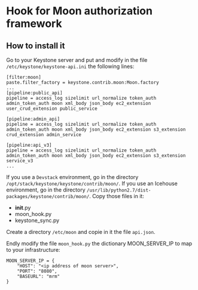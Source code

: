 Hook for Moon authorization framework
=====================================

How to install it
----------------
Go to your Keystone server and put and modify in the file `/etc/keystone/keystone-api.ini` the following lines:

    [filter:moon]
    paste.filter_factory = keystone.contrib.moon:Moon.factory
    ...
    [pipeline:public_api]
    pipeline = access_log sizelimit url_normalize token_auth admin_token_auth moon xml_body json_body ec2_extension user_crud_extension public_service

    [pipeline:admin_api]
    pipeline = access_log sizelimit url_normalize token_auth admin_token_auth moon xml_body json_body ec2_extension s3_extension crud_extension admin_service

    [pipeline:api_v3]
    pipeline = access_log sizelimit url_normalize token_auth admin_token_auth moon xml_body json_body ec2_extension s3_extension service_v3
    ...

If you use a `Devstack` environment, go in the directory `/opt/stack/keystone/keystone/contrib/moon/`.
If you use an Icehouse environment, go in the directory `/usr/lib/python2.7/dist-packages/keystone/contrib/moon/`.
Copy those files in it:
- __init__.py
- moon_hook.py
- keystone_sync.py

Create a directory `/etc/moon` and copie in it the file `api.json`.

Endly modify the file `moon_hook.py` the dictionary MOON_SERVER_IP to map to your infrastructure:

    MOON_SERVER_IP = {
        "HOST": "<ip address of moon server>",
        "PORT": "8080",
        "BASEURL": "mrm"
    }

